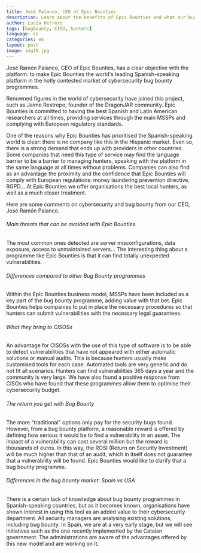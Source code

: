```yaml
---
title: José Palanco, CEO at Epic Bounties
description: Learn about the benefits of Epic Bounties and what our bug bounty programme is all about.
author: Lucía Herrero
tags: [bugbounty, CISO, hunters]
language: en
categories: en
layout: post
image: img10.jpg
---
```


José Ramón Palanco, CEO of Epic Bounties, has a clear objective with the platform: to make Epic Bounties the world's leading Spanish-speaking platform in the hotly contested market of cybersecurity bug bounty programmes. 

Renowned figures in the world of cybersecurity have joined this project, such as Jaime Restrepo, founder of the DragonJAR community. Epic Bounties is committed to having the best Spanish and Latin American researchers at all times, providing services through the main MSSPs and complying with European regulatory standards. 

One of the reasons why Epic Bounties has prioritised the Spanish-speaking world is clear: there is no company like this in the Hispanic market. Even so, there is a strong demand that ends up with providers in other countries. Some companies that need this type of service may find the language barrier to be a barrier to managing hunters, speaking with the platform in the same language at all times without problems. Companies can also find as an advantage the proximity and the confidence that Epic Bounties will comply with European regulations: money laundering prevention directive, RGPD... At Epic Bounties we offer organisations the best local hunters, as well as a much closer treatment. 

Here are some comments on cybersecurity and bug bounty from our CEO, José Ramón Palanco. 

###### Main threats that can be avoided with Epic Bounties. 

The most common ones detected are server misconfigurations, data exposure, access to unmaintained servers... The interesting thing about a programme like Epic Bounties is that it can find totally unexpected vulnerabilities. 

###### Differences compared to other Bug Bounty programmes 

Within the Epic Bounties business model, MSSPs have been included as a key part of the bug bounty programme, adding value with that bet. Epic Bounties helps companies to put in place the necessary procedures so that hunters can submit vulnerabilities with the necessary legal guarantees. 

###### What they bring to CISOSs 

An advantage for CISOSs with the use of this type of software is to be able to detect vulnerabilities that have not appeared with either automatic solutions or manual audits. This is because hunters usually make customised tools for each case. Automated tools are very generic and do not fit all scenarios. Hunters can find vulnerabilities 365 days a year and the community is very large. We have also found a positive response from CISOs who have found that these programmes allow them to optimise their cybersecurity budget. 

###### The return you get with Bug Bounty 

The more "traditional" options only pay for the security bugs found. However, from a bug bounty platform, a reasonable reward is offered by defining how serious it would be to find a vulnerability in an asset. The impact of a vulnerability can cost several million but the reward is thousands of euros. In this way, the ROSI (Return on Security Investment) will be much higher than that of an audit, which in itself does not guarantee that a vulnerability will be found.  Epic Bounties would like to clarify that a bug bounty programme. 

###### Differences in the bug bounty market: Spain vs USA 

There is a certain lack of knowledge about bug bounty programmes in Spanish-speaking countries, but as it becomes known, organisations have shown interest in using this tool as an added value to their cybersecurity department. All security managers are analysing existing solutions, including bug bounty. In Spain, we are at a very early stage, but we will see initiatives such as the one recently implemented by the Catalan government. The administrations are aware of the advantages offered by this new model and are working on it. 
